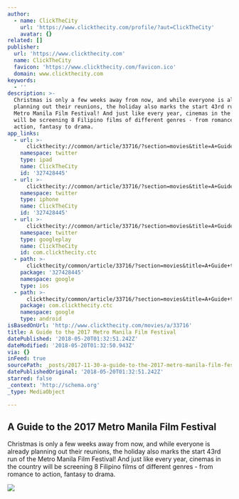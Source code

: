 ```yaml
---
author:
  - name: ClickTheCity
    url: 'https://www.clickthecity.com/profile/?aut=ClickTheCity'
    avatar: {}
related: []
publisher:
  url: 'https://www.clickthecity.com'
  name: ClickTheCity
  favicon: 'https://www.clickthecity.com/favicon.ico'
  domain: www.clickthecity.com
keywords:
  - ''
description: >-
  Christmas is only a few weeks away from now, and while everyone is already
  planning out their reunions, the holiday also marks the start 43rd run of the
  Metro Manila Film Festival! And just like every year, cinemas in the country
  will be screening 8 Filipino films of different genres - from romance to
  action, fantasy to drama.
app_links:
  - url: >-
      clickthecity://common/article/33716/?section=movies&title=A+Guide+to+the+2017+Metro+Manila+Film+Festival
    namespace: twitter
    type: ipad
    name: ClickTheCity
    id: '327428445'
  - url: >-
      clickthecity://common/article/33716/?section=movies&title=A+Guide+to+the+2017+Metro+Manila+Film+Festival
    namespace: twitter
    type: iphone
    name: ClickTheCity
    id: '327428445'
  - url: >-
      clickthecity://common/article/33716/?section=movies&title=A+Guide+to+the+2017+Metro+Manila+Film+Festival
    namespace: twitter
    type: googleplay
    name: ClickTheCity
    id: com.clickthecity.ctc
  - path: >-
      clickthecity/common/article/33716/?section=movies&title=A+Guide+to+the+2017+Metro+Manila+Film+Festival
    package: '327428445'
    namespace: google
    type: ios
  - path: >-
      clickthecity/common/article/33716/?section=movies&title=A+Guide+to+the+2017+Metro+Manila+Film+Festival
    package: com.clickthecity.ctc
    namespace: google
    type: android
isBasedOnUrl: 'http://www.clickthecity.com/movies/a/33716'
title: A Guide to the 2017 Metro Manila Film Festival
datePublished: '2018-05-20T01:32:51.242Z'
dateModified: '2018-05-20T01:32:50.943Z'
via: {}
inFeed: true
sourcePath: _posts/2017-11-30-a-guide-to-the-2017-metro-manila-film-festival.md
datePublishedOriginal: '2018-05-20T01:32:51.242Z'
starred: false
_context: 'http://schema.org'
_type: MediaObject

---
```

<article style=""><h1>A Guide to the 2017 Metro Manila Film Festival</h1><p>Christmas is only a few weeks away from now, and while everyone is already planning out their reunions, the holiday also marks the start 43rd run of the Metro Manila Film Festival! And just like every year, cinemas in the country will be screening 8 Filipino films of different genres - from romance to action, fantasy to drama.</p><img src="https://cdn1.clickthecity.com/images/articles/600/33716.jpg" /></article>